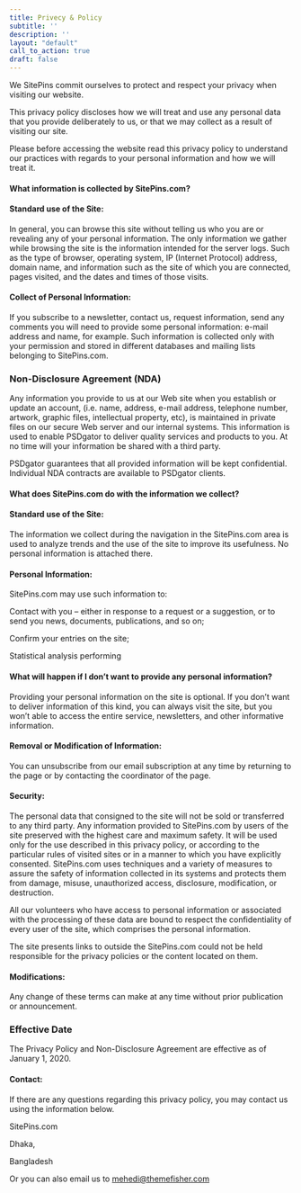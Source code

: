 ```yaml
---
title: Privecy & Policy
subtitle: ''
description: ''
layout: "default"
call_to_action: true
draft: false
---
```

We SitePins commit ourselves to protect and respect your privacy when visiting our website.

This privacy policy discloses how we will treat and use any personal data that you provide deliberately to us, or that we may collect as a result of visiting our site.

Please before accessing the website read this privacy policy to understand our practices with regards to your personal information and how we will treat it.

#### What information is collected by SitePins.com?

#### Standard use of the Site:

In general, you can browse this site without telling us who you are or revealing any of your personal information. The only information we gather while browsing the site is the information intended for the server logs. Such as the type of browser, operating system, IP (Internet Protocol) address, domain name, and information such as the site of which you are connected, pages visited, and the dates and times of those visits.

#### Collect of Personal Information:

If you subscribe to a newsletter, contact us, request information, send any comments you will need to provide some personal information: e-mail address and name, for example. Such information is collected only with your permission and stored in different databases and mailing lists belonging to SitePins.com.

### Non-Disclosure Agreement (NDA)

Any information you provide to us at our Web site when you establish or update an account, (i.e. name, address, e-mail address, telephone number, artwork, graphic files, intellectual property, etc), is maintained in private files on our secure Web server and our internal systems. This information is used to enable PSDgator to deliver quality services and products to you. At no time will your information be shared with a third party.

PSDgator guarantees that all provided information will be kept confidential. Individual NDA contracts are available to PSDgator clients.

#### What does SitePins.com do with the information we collect?

#### Standard use of the Site:

The information we collect during the navigation in the SitePins.com area is used to analyze trends and the use of the site to improve its usefulness. No personal information is attached there.

#### Personal Information:

SitePins.com may use such information to:

Contact with you – either in response to a request or a suggestion, or to send you news, documents, publications, and so on;

Confirm your entries on the site;

Statistical analysis performing

#### What will happen if I don’t want to provide any personal information?

Providing your personal information on the site is optional. If you don’t want to deliver information of this kind, you can always visit the site, but you won’t able to access the entire service, newsletters, and other informative information.

#### Removal or Modification of Information:

You can unsubscribe from our email subscription at any time by returning to the page or by contacting the coordinator of the page.

#### Security:

The personal data that consigned to the site will not be sold or transferred to any third party. Any information provided to SitePins.com by users of the site preserved with the highest care and maximum safety. It will be used only for the use described in this privacy policy, or according to the particular rules of visited sites or in a manner to which you have explicitly consented. SitePins.com uses techniques and a variety of measures to assure the safety of information collected in its systems and protects them from damage, misuse, unauthorized access, disclosure, modification, or destruction.

All our volunteers who have access to personal information or associated with the processing of these data are bound to respect the confidentiality of every user of the site, which comprises the personal information.

The site presents links to outside the SitePins.com could not be held responsible for the privacy policies or the content located on them.

#### Modifications:

Any change of these terms can make at any time without prior publication or announcement.

### Effective Date

The Privacy Policy and Non-Disclosure Agreement are effective as of January 1, 2020.

#### Contact:

If there are any questions regarding this privacy policy, you may contact us using the information below.

SitePins.com

Dhaka,

Bangladesh

Or you can also email us to [mehedi@themefisher.com](mailto:mehedi@themefisher.com)